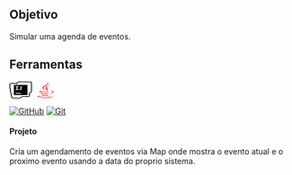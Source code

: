 ## Objetivo
Simular uma agenda de eventos.

## Ferramentas

<div>
   <img align="center" alt="Michel-intelliuj" height="30" width="40" src="https://raw.githubusercontent.com/devicons/devicon/master/icons/intellij/intellij-plain.svg">
   <img align="center" alt="Michel-java" height="30" width="40" src="https://raw.githubusercontent.com/devicons/devicon/master/icons/java/java-plain.svg">
</div>

[![GitHub](https://img.shields.io/badge/GitHub-000?style=for-the-badge&logo=github&logoColor=30A3DC)](https://docs.github.com/)
[![Git](https://img.shields.io/badge/Git-000?style=for-the-badge&logo=git&logoColor=E94D5F)](https://git-scm.com/doc) 

#### Projeto

<p>
  Cria um agendamento de eventos via Map onde mostra o evento atual e o proximo evento usando a data do proprio sistema.
</p>
